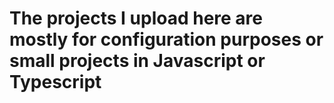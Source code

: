 # The projects I upload here are mostly for configuration purposes or small projects in Javascript or Typescript